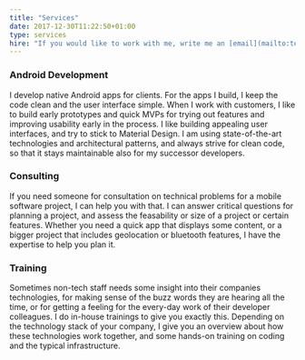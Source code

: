 ```yaml
---
title: "Services"
date: 2017-12-30T11:22:50+01:00
type: services
hire: "If you would like to work with me, write me an [email](mailto:teresa.holfeld@gmail.com)."
---
```


### Android Development

I develop native Android apps for clients. For the apps I build, I keep the code clean and the user interface simple. When I work with customers, I like to build early prototypes and quick MVPs for trying out features and improving usability early in the process. I like building appealing user interfaces, and try to stick to Material Design. I am using state-of-the-art technologies and architectural patterns, and always strive for clean code, so that it stays maintainable also for my successor developers.

### Consulting

If you need someone for consultation on technical problems for a mobile software project, I can help you with that. I can answer critical questions for planning a project, and assess the feasability or size of a project or certain features. Whether you need a quick app that displays some content, or a bigger project that includes geolocation or bluetooth features, I have the expertise to help you plan it. 

### Training

Sometimes non-tech staff needs some insight into their companies technologies, for making sense of the buzz words they are hearing all the time, or for getting a feeling for the every-day work of their developer colleagues. I do in-house trainings to give you exactly this. Depending on the technology stack of your company, I give you an overview about how these technologies work together, and some hands-on training on coding and the typical infrastructure.
